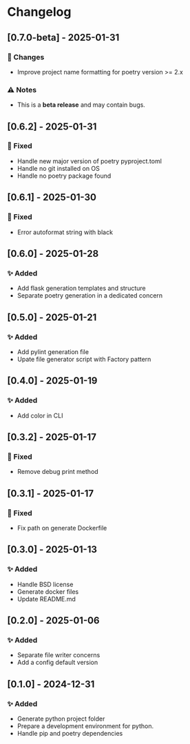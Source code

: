 # Changelog

## [0.7.0-beta] - 2025-01-31

### 🔄 Changes 
- Improve project name formatting for poetry version >= 2.x

### ⚠️ Notes  
- This is a **beta release** and may contain bugs.  

## [0.6.2] - 2025-01-31
### 🔧 Fixed
- Handle new major version of poetry pyproject.toml
- Handle no git installed on OS
- Handle no poetry package found

## [0.6.1] - 2025-01-30
### 🔧 Fixed
- Error autoformat string with black

## [0.6.0] - 2025-01-28
### ✨ Added
- Add flask generation templates and structure
- Separate poetry generation in a dedicated concern

## [0.5.0] - 2025-01-21
### ✨ Added
- Add pylint generation file
- Upate file generator script with Factory pattern

## [0.4.0] - 2025-01-19
### ✨ Added
- Add color in CLI

## [0.3.2] - 2025-01-17
### 🔧 Fixed
- Remove debug print method 

## [0.3.1] - 2025-01-17
### 🔧 Fixed
- Fix path on generate Dockerfile

## [0.3.0] - 2025-01-13
### ✨ Added
- Handle BSD license
- Generate docker files
- Update README.md

## [0.2.0] - 2025-01-06
### ✨ Added
- Separate file writer concerns
- Add a config default version

## [0.1.0] - 2024-12-31
### ✨ Added
- Generate python project folder
- Prepare a development environment for python.
- Handle pip and poetry dependencies